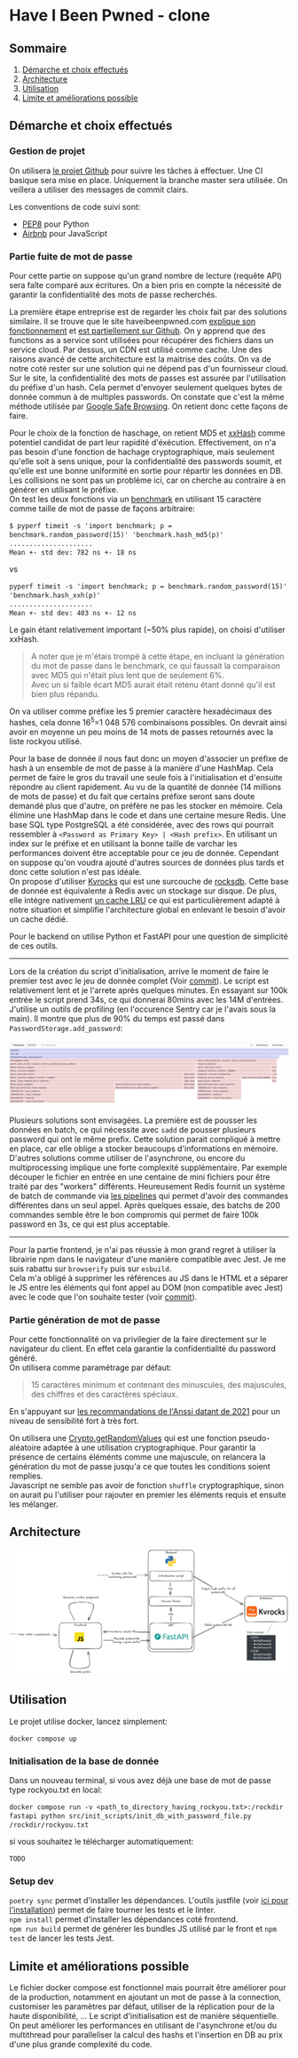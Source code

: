 # Have I Been Pwned - clone

## Sommaire
1. [Démarche et choix effectués](#démarche-et-choix-effectués)
2. [Architecture](#architecture)
3. [Utilisation](#utilisation)
4. [Limite et améliorations possible](#limite-et-améliorations-possible)

## Démarche et choix effectués

### Gestion de projet

On utilisera [le projet Github](https://github.com/users/Hugo-C/projects/5) pour suivre les tâches à effectuer.
Une CI basique sera mise en place. Uniquement la branche master sera utilisée. On veillera a utiliser des messages de commit clairs.

Les conventions de code suivi sont:
* [PEP8](https://pep8.org/) pour Python
* [Airbnb](https://github.com/airbnb/javascript) pour JavaScript

### Partie fuite de mot de passe

Pour cette partie on suppose qu'un grand nombre de lecture (requête API) sera faîte comparé aux écritures. On a bien pris en compte la nécessité de garantir la confidentialité des mots de passe recherchés.  

La première étape entreprise est de regarder les choix fait par des solutions similaire. Il se trouve que le site haveibeenpwned.com [explique son fonctionnement](https://www.troyhunt.com/ive-just-launched-pwned-passwords-version-2/#cloudflareprivacyandkanonymity) et [est partiellement sur Github](https://github.com/HaveIBeenPwned/PwnedPasswordsAzureFunction).
On y apprend que des functions as a service sont utilisées pour récupérer des fichiers dans un service cloud. Par dessus, un CDN est utilisé comme cache. Une des raisons avancé de cette architecture est la maitrise des coûts. On va de notre coté rester sur une solution qui ne dépend pas d'un fournisseur cloud.  
Sur le site, la confidentialité des mots de passes est assurée par l'utilisation du préfixe d'un hash. Cela permet d'envoyer seulement quelques bytes de donnée commun à de multiples passwords. On constate que c'est la même méthode utilisée par [Google Safe Browsing](https://developers.google.com/safe-browsing/v4#update-api-v4). On retient donc cette façons de faire.

Pour le choix de la fonction de haschage, on retient MD5 et [xxHash](https://github.com/Cyan4973/xxHash) comme potentiel candidat de part leur rapidité d'éxécution. Effectivement, on n'a pas besoin d'une fonction de hachage cryptographique, mais seulement qu'elle soit à sens unique, pour la confidentialité des passwords soumit, et qu'elle est une bonne uniformité en sortie pour répartir les données en DB. Les collisions ne sont pas un problème ici, car on cherche au contraire à en générer en utilisant le préfixe.   
On test les deux fonctions via un [benchmark](doc/benchmark.py) en utilisant 15 caractère comme taille de mot de passe de façons arbitraire:
```
$ pyperf timeit -s 'import benchmark; p = benchmark.random_password(15)' 'benchmark.hash_md5(p)'
.....................
Mean +- std dev: 782 ns +- 18 ns
```
vs
```
pyperf timeit -s 'import benchmark; p = benchmark.random_password(15)' 'benchmark.hash_xxh(p)'
.....................
Mean +- std dev: 403 ns +- 12 ns
```
Le gain étant relativement important (~50% plus rapide), on choisi d'utiliser xxHash. 

> A noter que je m'étais trompé à cette étape, en incluant la génération du mot de passe dans le benchmark, ce qui faussait la comparaison avec MD5 qui n'était plus lent que de seulement 6%.  
> Avec un si faible écart MD5 aurait était retenu étant donné qu'il est bien plus répandu.  

On va utiliser comme préfixe les 5 premier caractère hexadécimaux des hashes, cela donne 16<sup>5</sup>=1 048 576 combinaisons possibles. On devrait ainsi avoir en moyenne un peu moins de 14 mots de passes retournés avec la liste rockyou utilisé.

Pour la base de donnée il nous faut donc un moyen d'associer un préfixe de hash à un ensemble de mot de passe à la manière d'une HashMap. Cela permet de faire le gros du travail une seule fois à l'initialisation et d'ensuite répondre au client rapidement. Au vu de la quantité de donnée (14 millions de mots de passe) et du fait que certains préfixe seront sans doute demandé plus que d'autre, on préfère ne pas les stocker en mémoire. Cela élimine une HashMap dans le code et dans une certaine mesure Redis. Une base SQL type PostgreSQL a été considérée, avec des rows qui pourrait ressembler à `<Password as Primary Key> | <Hash prefix>`. En utilisant un index sur le préfixe et en utilisant la bonne taille de varchar les performances doivent être acceptable pour ce jeu de donnée. Cependant on suppose qu'on voudra ajouté d'autres sources de données plus tards et donc cette solution n'est pas idéale.  
On propose d'utiliser [Kvrocks](https://github.com/apache/kvrocks) qui est une surcouche de [rocksdb](https://rocksdb.org/). Cette base de donnée est équivalente à Redis avec un stockage sur disque. De plus, elle intégre nativement [un cache LRU](https://github.com/facebook/rocksdb/wiki/Block-Cache#lru-cache) ce qui est particulièrement adapté à notre situation et simplifie l'architecture global en enlevant le besoin d'avoir un cache dédié.

Pour le backend on utilise Python et FastAPI pour une question de simplicité de ces outils.

---

Lors de la création du script d'initialisation, arrive le moment de faire le premier test avec le jeu de donnée complet (Voir [commit](https://github.com/Hugo-C/HIBP/commit/7f5db7e5eecfada55918ec67b2e98cba9b911c9e)). Le script est relativement lent et je l'arrete après quelques minutes. En essayant sur 100k entrée le script prend 34s, ce qui donnerai 80mins avec les 14M d'entrées.
J'utilise un outils de profiling (en l'occurence Sentry car je l'avais sous la main). Il montre que plus de 90% du temps est passé dans `PasswordStorage.add_password`:

![profile Sentry](doc/sentry_profiling.png) 

Plusieurs solutions sont envisagées. La première est de pousser les données en batch, ce qui nécessite avec `sadd` de pousser plusieurs password qui ont le même prefix. Cette solution parait compliqué à mettre en place, car elle oblige a stocker beaucoups d'informations en mémoire. D'autres solutions comme utiliser de l'asynchrone, ou encore du multiprocessing implique une forte complexité supplémentaire. Par exemple découper le fichier en entrée en une centaine de mini fichiers pour être traité par des "workers" différents. Heureusement Redis fournit un système de batch de commande via [les pipelines](https://redis.io/docs/latest/develop/use/pipelining/) qui permet d'avoir des commandes différentes dans un seul appel. Après quelques essaie, des batchs de 200 commandes semble être le bon compromis qui permet de faire 100k password en 3s, ce qui est plus acceptable.

---

Pour la partie frontend, je n'ai pas réussie à mon grand regret à utiliser la librairie npm dans le navigateur d'une manière compatible avec Jest. Je me suis rabattu sur `browserify` puis sur `esbuild`.  
Cela m'a obligé à supprimer les références au JS dans le HTML et a séparer le JS entre les éléments qui font appel au DOM (non compatible avec Jest) avec le code que l'on souhaite tester (voir [commit](https://github.com/Hugo-C/HIBP/commit/6204d792616d1e2dca3550e355350d4feeee047e)).

### Partie génération de mot de passe

Pour cette fonctionnalité on va privilegier de la faire directement sur le navigateur du client. En effet cela garantie la confidentialité du password généré.  
On utilisera comme paramétrage par défaut:
> 15 caractères minimum et contenant des minuscules, des majuscules, des chiffres et des caractères spéciaux.

En s'appuyant sur [les recommandations de l'Anssi datant de 2021](https://cyber.gouv.fr/publications/recommandations-relatives-lauthentification-multifacteur-et-aux-mots-de-passe) pour un niveau de sensibilité fort à très fort.

On utilisera une [Crypto.getRandomValues](https://developer.mozilla.org/en-US/docs/Web/API/Crypto/getRandomValues) qui est une fonction pseudo-aléatoire adaptée à une utilisation cryptographique.
Pour garantir la présence de certains éléménts comme une majuscule, on relancera la génération du mot de passe jusqu'a ce que toutes les conditions soient remplies.    
Javascript ne semble pas avoir de fonction `shuffle` cryptographique, sinon on aurait pu l'utiliser pour rajouter en premier les éléments requis et ensuite les mélanger. 

## Architecture

![Vue d'ensemble de l'architecture](doc/architecture.excalidraw.png)

## Utilisation

Le projet utilise docker, lancez simplement:
```shell
docker compose up
```

### Initialisation de la base de donnée

Dans un nouveau terminal, si vous avez déjà une base de mot de passe type rockyou.txt en local:
```shell
docker compose run -v <path_to_directory_having_rockyou.txt>:/rockdir fastapi python src/init_scripts/init_db_with_password_file.py /rockdir/rockyou.txt
```
si vous souhaitez le télécharger automatiquement:
```shell
TODO
```

### Setup dev

`poetry sync` permet d'installer les dépendances. L'outils justfile (voir [ici pour l'installation](https://github.com/casey/just?tab=readme-ov-file#cross-platform)) permet de faire tourner les tests et le linter.  
`npm install` permet d'installer les dépendances coté frontend.  
`npm run build` permet de générer les bundles JS utilisé par le front et `npm test` de lancer les tests Jest.

## Limite et améliorations possible

Le fichier docker compose est fonctionnel mais pourrait être améliorer pour de la production, notamment en ajoutant un mot de passe à la connection, customiser les paramètres par défaut, utiliser de la réplication pour de la haute disponibilité, ...
Le script d'initialisation est de manière séquentielle. On peut améliorer les performances en utilisant de l'asynchrone et/ou du multithread pour paralleliser la calcul des hashs et l'insertion en DB au prix d'une plus grande complexité du code.